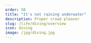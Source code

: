 ```yaml
---
order: 50
title: "It's not raining underwater"
description: Proper crowd pleaser
slug: /life/diving/overview
icon: diving
image: /jpg/diving.jpg
---
```

